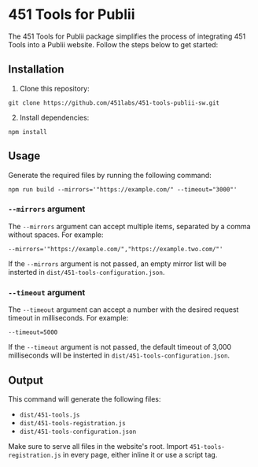 # 451 Tools for Publii

The 451 Tools for Publii package simplifies the process of integrating 451 Tools into a Publii website. Follow the steps below to get started:

## Installation

1. Clone this repository:

```
git clone https://github.com/451labs/451-tools-publii-sw.git
```

2. Install dependencies:

```
npm install
```

## Usage

Generate the required files by running the following command:

```
npm run build --mirrors='"https://example.com/" --timeout="3000"'
```

### `--mirrors` argument

The `--mirrors` argument can accept multiple items, separated by a comma without spaces. For example:

```
--mirrors='"https://example.com/","https://example.two.com/"'
```

If the `--mirrors` argument is not passed, an empty mirror list will be insterted in `dist/451-tools-configuration.json`.

### `--timeout` argument

The `--timeout` argument can accept a number with the desired request timeout in milliseconds. For example:

```
--timeout=5000
```

If the `--timeout` argument is not passed, the default timeout of 3,000 milliseconds will be insterted in `dist/451-tools-configuration.json`.

## Output

This command will generate the following files:

- `dist/451-tools.js`
- `dist/451-tools-registration.js`
- `dist/451-tools-configuration.json`

Make sure to serve all files in the website's root. Import `451-tools-registration.js` in every page, either inline it or use a script tag.
